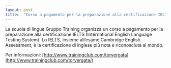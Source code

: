 ```yaml
---
layout: post
title:  "Corso a pagamento per la preparazione alla certificazione IELTS"
---
```


La scuola di lingue Gruppo Training organizza un corso a pagamento per la preparazione alla certificazione IELTS (International English Language Testing System). Lo IELTS, insieme all’esame Cambridge English Assessment, è la certificazione di inglese più nota e riconosciuta al mondo.

Per informazioni: [http://www.trainingclub.com/torvergata](http://www.trainingclub.com/torvergata/)
